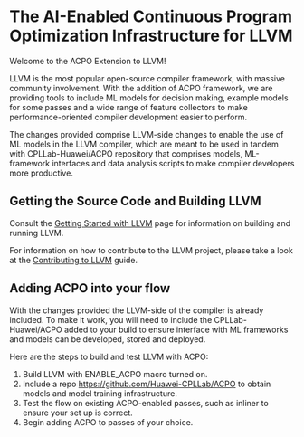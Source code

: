 # The AI-Enabled Continuous Program Optimization Infrastructure for LLVM

Welcome to the ACPO Extension to LLVM!

LLVM is the most popular open-source compiler framework, with massive community
involvement. With the addition of ACPO framework, we are providing tools
to include ML models for decision making, example models for some passes and
a wide range of feature collectors to make performance-oriented compiler
development easier to perform.

The changes provided comprise LLVM-side changes to enable the use of ML models
in the LLVM compiler, which are meant to be used in tandem with CPLLab-Huawei/ACPO
repository that comprises models, ML-framework interfaces and data analysis scripts
to make compiler developers more productive.

## Getting the Source Code and Building LLVM

Consult the
[Getting Started with LLVM](https://llvm.org/docs/GettingStarted.html#getting-the-source-code-and-building-llvm)
page for information on building and running LLVM.

For information on how to contribute to the LLVM project, please take a look at
the [Contributing to LLVM](https://llvm.org/docs/Contributing.html) guide.

## Adding ACPO into your flow

With the changes provided the LLVM-side of the compiler is already included. To make it work,
you will need to include the CPLLab-Huawei/ACPO added to your build to ensure interface with
ML frameworks and models can be developed, stored and deployed.

Here are the steps to build and test LLVM with ACPO:
1. Build LLVM with ENABLE_ACPO macro turned on.
2. Include a repo https://github.com/Huawei-CPLLab/ACPO to obtain models and model training infrastructure.
3. Test the flow on existing ACPO-enabled passes, such as inliner to ensure your set up is correct.
4. Begin adding ACPO to passes of your choice.

